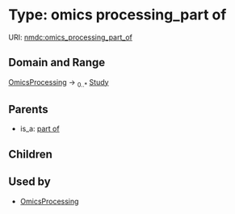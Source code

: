 
# Type: omics processing_part of




URI: [nmdc:omics_processing_part_of](https://microbiomedata/meta/omics_processing_part_of)


## Domain and Range

[OmicsProcessing](OmicsProcessing.md) ->  <sub>0..*</sub> [Study](Study.md)

## Parents

 *  is_a: [part of](part_of.md)

## Children


## Used by

 * [OmicsProcessing](OmicsProcessing.md)
